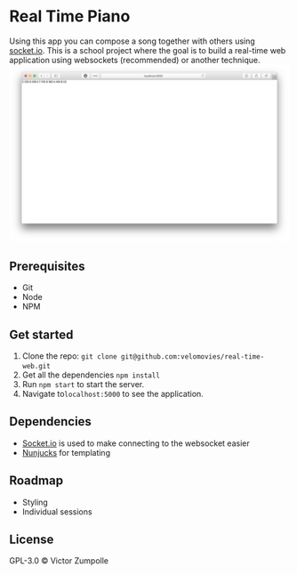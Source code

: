 # Real Time Piano
Using this app you can compose a song together with others using [socket.io](https://socket.io). This is a school project where the goal is to build a real-time web application using websockets (recommended) or another technique.
![Preview](sources/images/preview.png)

## Prerequisites
- Git
- Node
- NPM

## Get started

1. Clone the repo: `git clone git@github.com:velomovies/real-time-web.git`
2. Get all the dependencies `npm install`
3. Run `npm start`  to start the server.
4. Navigate to`localhost:5000` to see the application.

## Dependencies 

- [Socket.io](https://socket.io) is used to make connecting to the websocket easier
- [Nunjucks](https://mozilla.github.io/nunjucks/) for templating

## Roadmap

- Styling
- Individual sessions

## License
GPL-3.0 © Victor Zumpolle